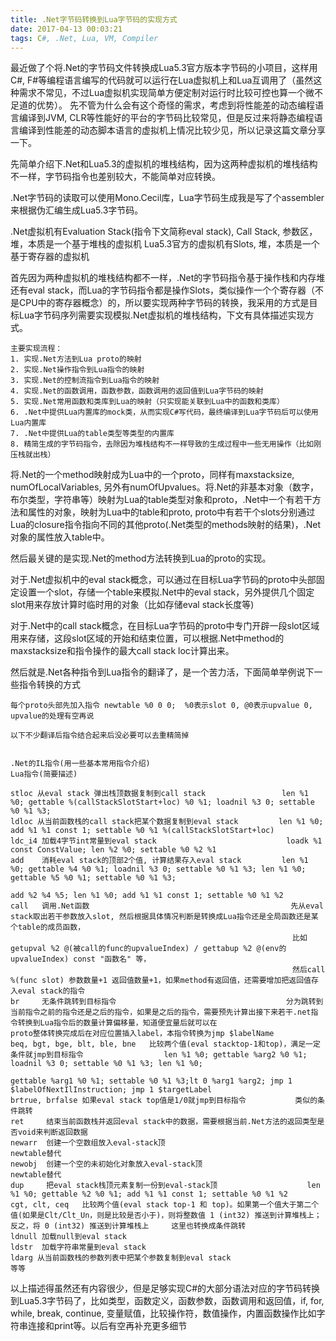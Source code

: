 ```yaml
---
title: .Net字节码转换到Lua字节码的实现方式
date: 2017-04-13 00:03:21
tags: C#, .Net, Lua, VM, Compiler
---
```


最近做了个将.Net的字节码文件转换成Lua5.3官方版本字节码的小项目，这样用C#, F#等编程语言编写的代码就可以运行在Lua虚拟机上和Lua互调用了（虽然这种需求不常见，不过Lua虚拟机实现简单方便定制对运行时比较可控也算一个微不足道的优势）。
先不管为什么会有这个奇怪的需求，考虑到将性能差的动态编程语言编译到JVM, CLR等性能好的平台的字节码比较常见，但是反过来将静态编程语言编译到性能差的动态脚本语言的虚拟机上情况比较少见，所以记录这篇文章分享一下。

先简单介绍下.Net和Lua5.3的虚拟机的堆栈结构，因为这两种虚拟机的堆栈结构不一样，字节码指令也差别较大，不能简单对应转换。

.Net字节码的读取可以使用Mono.Cecil库，Lua字节码生成我是写了个assembler来根据伪汇编生成Lua5.3字节码。


.Net虚拟机有Evaluation Stack(指令下文简称eval stack), Call Stack, 参数区，堆，本质是一个基于堆栈的虚拟机
Lua5.3官方的虚拟机有Slots, 堆，本质是一个基于寄存器的虚拟机

首先因为两种虚拟机的堆栈结构都不一样，.Net的字节码指令基于操作栈和内存堆还有eval stack，而Lua的字节码指令都是操作Slots，类似操作一个个寄存器（不是CPU中的寄存器概念）的，所以要实现两种字节码的转换，我采用的方式是目标Lua字节码序列需要实现模拟.Net虚拟机的堆栈结构，下文有具体描述实现方式。


    主要实现流程：
    1. 实现.Net方法到Lua proto的映射
    2. 实现.Net操作指令到Lua指令的映射
    3. 实现.Net的控制流指令到Lua指令的映射
    4. 实现.Net的函数调用，函数参数，函数调用的返回值到Lua字节码的映射
    5. 实现.Net常用函数和类库到Lua的映射（只实现能关联到Lua中的函数和类库）
    6. .Net中提供Lua内置库的mock类，从而实现C#写代码，最终编译到Lua字节码后可以使用Lua内置库
    7. .Net中提供Lua的table类型等类型的内置库
    8. 精简生成的字节码指令，去除因为堆栈结构不一样导致的生成过程中一些无用操作（比如刚压栈就出栈）


将.Net的一个method映射成为Lua中的一个proto，同样有maxstacksize, numOfLocalVariables, 另外有numOfUpvalues。将.Net的非基本对象（数字，布尔类型，字符串等）映射为Lua的table类型对象和proto，.Net中一个有若干方法和属性的对象，映射为Lua中的table和proto, proto中有若干个slots分别通过Lua的closure指令指向不同的其他proto(.Net类型的methods映射的结果)，.Net对象的属性放入table中。

然后最关键的是实现.Net的method方法转换到Lua的proto的实现。

对于.Net虚拟机中的eval stack概念，可以通过在目标Lua字节码的proto中头部固定设置一个slot，存储一个table来模拟.Net中的eval stack，另外提供几个固定slot用来存放计算时临时用的对象（比如存储eval stack长度等)

对于.Net中的call stack概念，在目标Lua字节码的proto中专门开辟一段slot区域用来存储，这段slot区域的开始和结束位置，可以根据.Net中method的maxstacksize和指令操作的最大call stack loc计算出来。

然后就是.Net各种指令到Lua指令的翻译了，是一个苦力活，下面简单举例说下一些指令转换的方式


    每个proto头部先加入指令 newtable %0 0 0;  %0表示slot 0, @0表示upvalue 0, upvalue的处理有空再说

    以下不少翻译后指令结合起来后没必要可以去重精简掉


    .Net的IL指令(用一些基本常用指令介绍)                                                   Lua指令(简要描述)

    stloc 从eval stack 弹出栈顶数据复制到call stack                 len %1 %0; gettable %(callStackSlotStart+loc) %0 %1; loadnil %3 0; settable %0 %1 %3;
    ldloc 从当前函数栈的call stack把某个数据复制到eval stack         len %1 %0; add %1 %1 const 1; settable %0 %1 %(callStackSlotStart+loc)
    ldc_i4 加载4字节int常量到eval stack                             loadk %1 const ConstValue; len %2 %0; settable %0 %2 %1
    add    消耗eval stack的顶部2个值, 计算结果存入eval stack         len %1 %0; gettable %4 %0 %1; loadnil %3 0; settable %0 %1 %3; len %1 %0; gettable %5 %0 %1; settable %0 %1 %3;
                                                                             add %2 %4 %5; len %1 %0; add %1 %1 const 1; settable %0 %1 %2
    call   调用.Net函数                                             先从eval stack取出若干参数放入slot, 然后根据具体情况判断是转换成Lua指令还是全局函数还是某个table的成员函数，
                                                                   比如getupval %2 @(被call的func的upvalueIndex) / gettabup %2 @(env的upvalueIndex) const "函数名" 等，
                                                                   然后call %(func slot) 参数数量+1 返回值数量+1，如果method有返回值，还需要增加把返回值存入eval stack的指令
    br     无条件跳转到目标指令                                      分为跳转到当前指令之前的指令还是之后的指令，如果是之后的指令，需要预先计算出接下来若干.net指令转换到Lua指令后的数量计算偏移量，知道便宜量后就可以在                                                                   proto整体转换完成后在对应位置插入label，本指令转换为jmp $labelName
    beq, bgt, bge, blt, ble, bne   比较两个值(eval stacktop-1和top)，满足一定条件就jmp到目标指令                  len %1 %0; gettable %arg2 %0 %1; loadnil %3 0; settable %0 %1 %3; len %1 %0; 
                                                                     gettable %arg1 %0 %1; settable %0 %1 %3;lt 0 %arg1 %arg2; jmp 1 $labelOfNextIlInstruction; jmp 1 $targetLabel
    brtrue, brfalse 如果eval stack top值是1/0就jmp到目标指令           类似的条件跳转
    ret     结束当前函数栈并返回eval stack中的数据，需要根据当前.Net方法的返回类型是否void来判断返回数据
    newarr  创建一个空数组放入eval-stack顶                                   newtable替代
    newobj  创建一个空的未初始化对象放入eval-stack顶                          newtable替代
    dup     把eval stack栈顶元素复制一份到eval-stack顶                    len %1 %0; gettable %2 %0 %1; add %1 %1 const 1; settable %0 %1 %2
    cgt, clt, ceq   比较两个值(eval stack top-1 和 top)。如果第一个值大于第二个值(如果是Clt/Clt_Un，则是比较是否小于)，则将整数值 1 (int32) 推送到计算堆栈上；反之，将 0 (int32) 推送到计算堆栈上     这里也转换成条件跳转
    ldnull 加载null到eval stack
    ldstr  加载字符串常量到eval stack
    ldarg 从当前函数栈的参数列表中把某个参数复制到eval stack           
    等等 

以上描述得虽然还有内容很少，但是足够实现C#的大部分语法对应的字节码转换到Lua5.3字节码了，比如类型，函数定义，函数参数，函数调用和返回值，if, for, while, break, continue, 变量赋值，比较操作符，数值操作，内置函数操作比如字符串连接和print等。以后有空再补充更多细节